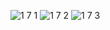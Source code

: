 ![1 7 1](https://github.com/user-attachments/assets/6387ac4d-3ae6-46e5-8c67-48b49e9c6c3a)
![1 7 2](https://github.com/user-attachments/assets/23c05f85-3664-4e9a-a3a3-b71d1f1859bb)
![1 7 3](https://github.com/user-attachments/assets/93cce8b3-5fd3-401f-a069-7261b1ad3983)
